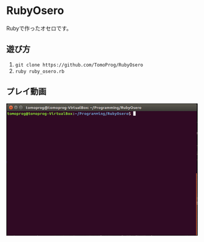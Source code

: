 # RubyOsero
Rubyで作ったオセロです。

## 遊び方
1. `git clone https://github.com/TomoProg/RubyOsero`
2. `ruby ruby_osero.rb`

## プレイ動画
![RubyOseroPlay](https://github.com/TomoProg/RubyOsero/blob/master/RubyOsero.gif)
